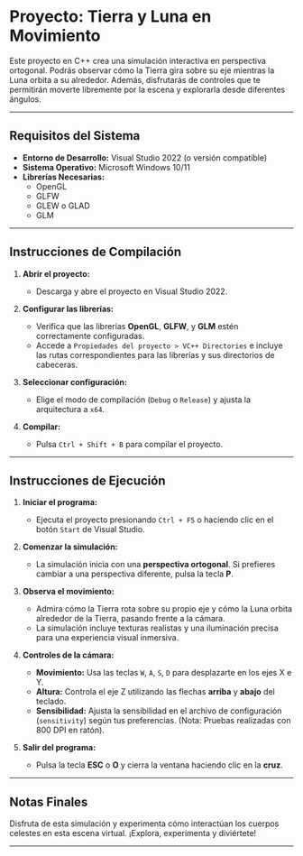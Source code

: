 # Proyecto: **Tierra y Luna en Movimiento**

Este proyecto en C++ crea una simulación interactiva en perspectiva ortogonal. Podrás observar cómo la Tierra gira sobre su eje mientras la Luna orbita a su alrededor. Además, disfrutarás de controles que te permitirán moverte libremente por la escena y explorarla desde diferentes ángulos.

---

## **Requisitos del Sistema**

- **Entorno de Desarrollo:** Visual Studio 2022 (o versión compatible)
- **Sistema Operativo:** Microsoft Windows 10/11
- **Librerías Necesarias:**
  - OpenGL
  - GLFW
  - GLEW o GLAD
  - GLM

---

## **Instrucciones de Compilación**

1. **Abrir el proyecto:**
   - Descarga y abre el proyecto en Visual Studio 2022.

2. **Configurar las librerías:**
   - Verifica que las librerías **OpenGL**, **GLFW**, y **GLM** estén correctamente configuradas.
   - Accede a `Propiedades del proyecto > VC++ Directories` e incluye las rutas correspondientes para las librerías y sus directorios de cabeceras.

3. **Seleccionar configuración:**
   - Elige el modo de compilación (`Debug` o `Release`) y ajusta la arquitectura a `x64`.

4. **Compilar:**
   - Pulsa `Ctrl + Shift + B` para compilar el proyecto.

---

## **Instrucciones de Ejecución**

1. **Iniciar el programa:**
   - Ejecuta el proyecto presionando `Ctrl + F5` o haciendo clic en el botón `Start` de Visual Studio.

2. **Comenzar la simulación:**
   - La simulación inicia con una **perspectiva ortogonal**. Si prefieres cambiar a una perspectiva diferente, pulsa la tecla **P**.

3. **Observa el movimiento:**
   - Admira cómo la Tierra rota sobre su propio eje y cómo la Luna orbita alrededor de la Tierra, pasando frente a la cámara.
   - La simulación incluye texturas realistas y una iluminación precisa para una experiencia visual inmersiva.

4. **Controles de la cámara:**
   - **Movimiento:** Usa las teclas `W`, `A`, `S`, `D` para desplazarte en los ejes X e Y.
   - **Altura:** Controla el eje Z utilizando las flechas **arriba** y **abajo** del teclado.
   - **Sensibilidad:** Ajusta la sensibilidad en el archivo de configuración (`sensitivity`) según tus preferencias. (Nota: Pruebas realizadas con 800 DPI en ratón).

5. **Salir del programa:**
   - Pulsa la tecla **ESC** o **O** y cierra la ventana haciendo clic en la **cruz**.

---

## **Notas Finales**

Disfruta de esta simulación y experimenta cómo interactúan los cuerpos celestes en esta escena virtual. ¡Explora, experimenta y diviértete!

---
